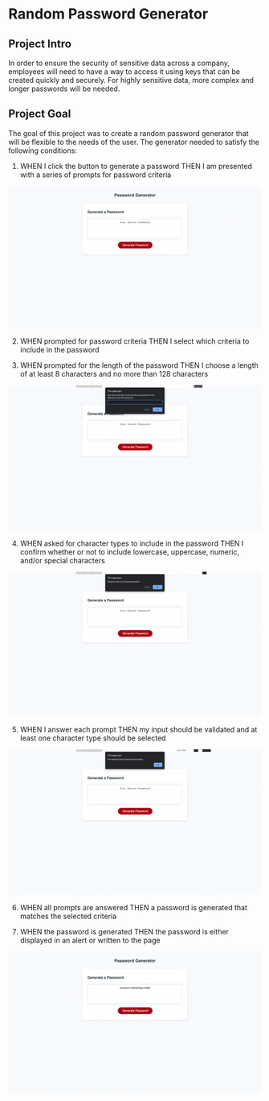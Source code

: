 # Random Password Generator

## Project Intro
In order to ensure the security of sensitive data across a company, employees will need to have a way to access it using keys that can be created quickly and securely. For highly sensitive data, more complex and longer passwords will be needed.

## Project Goal
The goal of this project was to create a random password generator that will be flexible to the needs of the user. The generator needed to satisfy the following conditions: 

1. WHEN I click the button to generate a password
THEN I am presented with a series of prompts for password criteria

![Password Generator prompt screen](assets/images/RPG-landing-screen.png)

2. WHEN prompted for password criteria
THEN I select which criteria to include in the password

3. WHEN prompted for the length of the password
THEN I choose a length of at least 8 characters and no more than 128 characters

![Password length select screen](assets/images/RPG-length-select.png)

4. WHEN asked for character types to include in the password
THEN I confirm whether or not to include lowercase, uppercase, numeric, and/or special characters

![password letter prompt screen](assets/images/RPG-prompt.png)

5. WHEN I answer each prompt
THEN my input should be validated and at least one character type should be selected

![password confirmation screen](assets/images/RPG-confirmation.png)

6. WHEN all prompts are answered
THEN a password is generated that matches the selected criteria

7. WHEN the password is generated
THEN the password is either displayed in an alert or written to the page

![password final display screen](assets/images/RPG-display.png)

